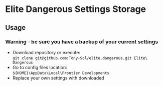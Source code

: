 # Elite Dangerous Settings Storage

## Usage

### Warning - be sure you have a backup of your current settings

  * Download repository or execute:  
	```git clone git@github.com:Tony-Sol/elite.dangerous.git Elite\ Dangerous```
  * Go to config files location:  
	```${HOME}\AppData\Local\Frontier Developments```  
  * Replace your own settings with downloaded
